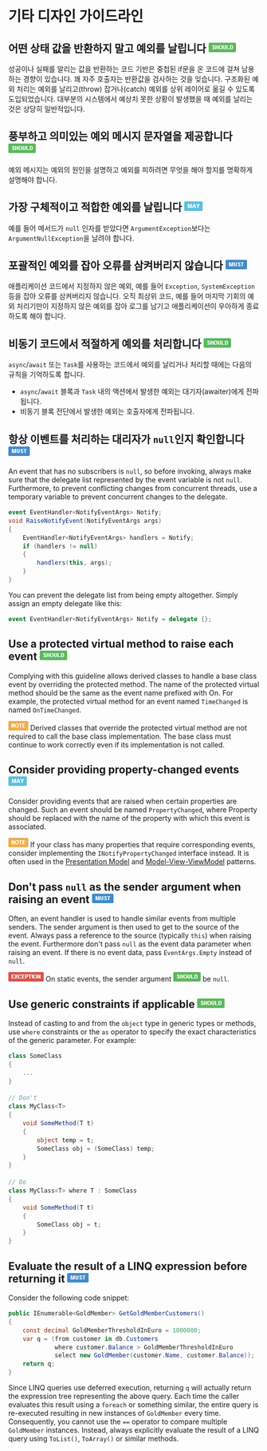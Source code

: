 # 기타 디자인 가이드라인 #

## 어떤 상태 값을 반환하지 말고 예외를 날립니다 ![](imgs/should.png) ##

성공이나 실패를 알리는 값을 반환하는 코드 기반은 중첩된 if문을 온 코드에 걸쳐 남용하는 경향이 있습니다. 꽤 자주 호출자는 반환값을 검사하는 것을 잊습니다. 구조화된 예외 처리는 예외를 날리고(throw) 잡거나(catch) 예외를 상위 레이어로 옮길 수 있도록 도입되었습니다. 대부분의 시스템에서 예상치 못한 상황이 발생했을 때 예외를 날리는 것은 상당히 일반적입니다.


## 풍부하고 의미있는 예외 메시지 문자열을 제공합니다 ![](imgs/should.png) ##

예외 메시지는 예외의 원인을 설명하고 예외를 피하려면 무엇을 해야 할지를 명확하게 설명해야 합니다.


## 가장 구체적이고 적합한 예외를 날립니다 ![](imgs/may.png) ##

예를 들어 메서드가 `null` 인자를 받았다면 `ArgumentException`보다는 `ArgumentNullException`을 날려야 합니다.


## 포괄적인 예외를 잡아 오류를 삼켜버리지 않습니다 ![](imgs/must.png) ##

애플리케이션 코드에서 지정하지 않은 예외, 예를 들어 `Exception`, `SystemException` 등을 잡아 오류를 삼켜버리지 않습니다. 오직 최상위 코드, 예를 들어 마지막 기회의 예외 처리기만이 지정하지 않은 예외를 잡아 로그를 남기고 애플리케이션이 우아하게 종료하도록 해야 합니다.


## 비동기 코드에서 적절하게 예외를 처리합니다 ![](imgs/should.png) ##

`async`/`await` 또는 `Task`를 사용하는 코드에서 예외를 날리거나 처리할 때에는 다음의 규칙을 기억하도록 합니다.

* `async`/`await` 블록과 `Task` 내의 액션에서 발생한 예외는 대기자(awaiter)에게 전파됩니다.
* 비동기 블록 전단에서 발생한 예외는 호출자에게 전파됩니다.


## 항상 이벤트를 처리하는 대리자가 `null`인지 확인합니다 ![](imgs/must.png) ##

An event that has no subscribers is `null`, so before invoking, always make sure that the delegate list represented by the event variable is not `null`. Furthermore, to prevent conflicting changes from concurrent threads, use a temporary variable to prevent concurrent changes to the delegate.

```c#
event EventHandler<NotifyEventArgs> Notify;
void RaiseNotifyEvent(NotifyEventArgs args)
{
    EventHandler<NotifyEventArgs> handlers = Notify;
    if (handlers != null)
    {
        handlers(this, args);
    }
}
```

You can prevent the delegate list from being empty altogether. Simply assign an empty delegate like this:

```c#
event EventHandler<NotifyEventArgs> Notify = delegate {};
```


## Use a protected virtual method to raise each event ![](imgs/should.png) ##

Complying with this guideline allows derived classes to handle a base class event by overriding the protected method. The name of the protected virtual method should be the same as the event name prefixed with On. For example, the protected virtual method for an event named `TimeChanged` is named `OnTimeChanged`.

![NOTE](imgs/note.png) Derived classes that override the protected virtual method are not required to call the base class implementation. The base class must continue to work correctly even if its implementation is not called.


## Consider providing property-changed events ![](imgs/may.png) ##

Consider providing events that are raised when certain properties are changed. Such an event should be named `PropertyChanged`, where Property should be replaced with the name of the property with which this event is associated.

![NOTE](imgs/note.png) If your class has many properties that require corresponding events, consider implementing the `INotifyPropertyChanged` interface instead. It is often used in the [Presentation Model](http://martinfowler.com/eaaDev/PresentationModel.html) and [Model-View-ViewModel](http://msdn.microsoft.com/en-us/magazine/dd419663.aspx) patterns.


## Don't pass `null` as the sender argument when raising an event ![](imgs/must.png) ##

Often, an event handler is used to handle similar events from multiple senders. The sender argument is then used to get to the source of the event. Always pass a reference to the source (typically `this`) when raising the event. Furthermore don't pass `null` as the event data parameter when raising an event. If there is no event data, pass `EventArgs.Empty` instead of `null`.

![EXCEPTION](imgs/exception.png) On static events, the sender argument ![SHOULD](imgs/should.png) be `null`.


## Use generic constraints if applicable ![](imgs/should.png) ##

Instead of casting to and from the `object` type in generic types or methods, use `where` constraints or the `as` operator to specify the exact characteristics of the generic parameter. For example:

```c#
class SomeClass
{
    ...
}

// Don't
class MyClass<T>
{
    void SomeMethod(T t)
    {
        object temp = t;
        SomeClass obj = (SomeClass) temp;
    }
}

// Do
class MyClass<T> where T : SomeClass
{
    void SomeMethod(T t)
    {
        SomeClass obj = t;
    }
}
```


## Evaluate the result of a LINQ expression before returning it ![](imgs/must.png) ##

Consider the following code snippet:

```c#
public IEnumerable<GoldMember> GetGoldMemberCustomers()
{
    const decimal GoldMemberThresholdInEuro = 1000000;
    var q = (from customer in db.Customers
             where customer.Balance > GoldMemberThresholdInEuro
             select new GoldMember(customer.Name, customer.Balance));
    return q;
}
```

Since LINQ queries use deferred execution, returning `q` will actually return the expression tree representing the above query. Each time the caller evaluates this result using a `foreach` or something similar, the entire query is re-executed resulting in new instances of `GoldMember` every time. Consequently, you cannot use the `==` operator to compare multiple `GoldMember` instances. Instead, always explicitly evaluate the result of a LINQ query using `ToList()`, `ToArray()` or similar methods.
